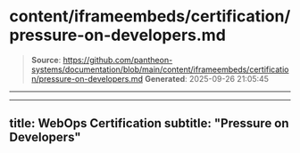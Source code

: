 # content/iframeembeds/certification/pressure-on-developers.md

> **Source**: https://github.com/pantheon-systems/documentation/blob/main/content/iframeembeds/certification/pressure-on-developers.md
> **Generated**: 2025-09-26 21:05:45

---

---
title: WebOps Certification
subtitle: "Pressure on Developers"
---

<Partial file="certification-guide/pressure-on-developers.md" />
